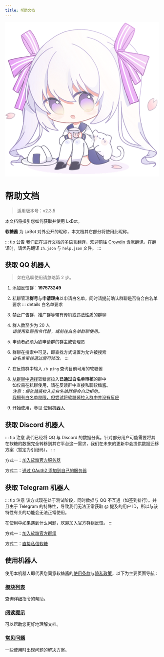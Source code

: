 ```yaml
---
title: 帮助文档
---
```


<img src="./logo.png" alt="logo" class="main-logo">
<style>
.custom-block.right>p:nth-child(1) {
	margin: 0;
}
</style>

# 帮助文档
> 适用版本号：v2.3.5

本文档将指引您如何获取并使用 LxBot。

**软糖酱** 为 LxBot 对外公开的昵称，本文档其它部分将使用此昵称。

::: tip 公告
我们正在进行文档的多语言翻译，欢迎前往 [Crowdin](https://crwd.in/lxbot/) 贡献翻译。在翻译时，请优先翻译 `zh.json` 与 `help.json` 文件。
:::

## 获取 QQ 机器人
> 如在私聊使用请忽略第 2 步。
1. 添加反馈群：**197573249**
2. 私聊管理**群号**与**申请理由**以申请白名单，同时请提前确认群聊是否符合白名单要求
::: details 白名单要求
1. 禁止广告群、推广群等带有传销或违法性质的群聊
2. 群人数至少为 20 人
   <br>*请使用私聊指令代替，或前往白名单群聊使用。*
3. 申请者必须为欲申请群的群主或管理员
4. 群聊在搜索中可见，即查找方式设置为允许被搜索
   <br>*白名单审核通过后可修改。*
:::

3. 在反馈群中输入 `/b ping` 查询目前可用的软糖酱
4. [从群聊中选择](https://zhidao.baidu.com/question/1898099646804409100.html)软糖酱拉入**已通过白名单审核**的群中
   <br>如仅需在私聊使用，请在反馈群中直接私聊软糖酱。
   <br>*注意：将软糖酱拉入非白名单群将会自动拒绝。*
   <br>[我拥有白名单权限，但尝试将软糖酱拉入群中并没有反应](/faq/#我拥有白名单权限，但尝试将软糖酱拉入群中并没有反应)
5. 开始使用，参见 [使用机器人](#使用机器人)

## 获取 Discord 机器人
::: tip 注意
我们已经将 QQ 与 Discord 的数据分离。针对部分用户可能需要将其在软糖的数据完全转移到其它平台这一需求，我们在未来的更新中会提供数据迁移方案（暂定为引继码）。
:::

方式一：[加入软糖官方服务器](https://discord.gg/YVXA6jpJkF)

方式二：[通过 OAuth2 添加到自己的服务器](https://discord.com/oauth2/authorize?client_id=815104216372346881&permissions=3590208&scope=bot)

## 获取 Telegram 机器人 <Badge type="warning" text="Beta" vertical="middle" />
::: tip 注意
该方式现在处于测试阶段，同时数据与 QQ 不互通（如签到排行）。并且由于 Telegram 的特殊性，导致我们无法正常获取 @ 提及的用户 ID，所以与该特性有关的功能会无法正常使用。

在使用中如果遇到什么问题，欢迎加入官方群组反馈。
:::

方式一：[加入软糖官方群组](https://t.me/LxBot_Official_CN)

方式二：[直接私信软糖](https://t.me/lxns_bot)

## 使用机器人
使用本机器人即代表您同意软糖酱的[使用条款](/terms-of-use/)与[隐私政策](/privacy-policy/)，以下为主要页面导航：

### [模块列表](/module/)
查询详细指令的帮助。

### [阅读提示](/tips/)
可以帮助您更好地理解文档。

### [常见问题](/faq/)
一些使用时出现问题的解决方案。